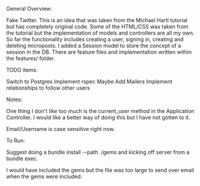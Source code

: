 General Overview:

Fake Twitter. This is an idea that was taken from the Michael Hartl tutorial but has completely original code. Some of the HTML/CSS was taken from the tutorial but the implementation of models and controllers are all my own.
So far the functionality includes creating a user, signing in, creating and deleting microposts.
I added a Session model to store the concept of a session in the DB. 
There are feature files and implementation written within the features/ folder.

TODO items:

Switch to Postgres
Implement rspec
Maybe Add Mailers
Implement relationships to follow other users


Notes:

One thing I don't like too much is the current_user method in the Application Controller. I would like a better way of doing this but I have not gotten to it.

Email/Username is case sensitive right now.


To Run:

Suggest doing a bundle install --path ./gems and kicking off server from a bundle exec.

I would have included the gems but the file was too large to send over email when the gems were included.
